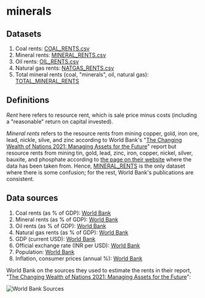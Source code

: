 # minerals

## Datasets

1. Coal rents: [COAL_RENTS.csv](https://github.com/vinamrsachdeva/minerals/blob/main/mineral_rents/datasets/COAL_RENTS.csv)
2. Mineral rents: [MINERAL_RENTS.csv](https://github.com/vinamrsachdeva/minerals/blob/main/mineral_rents/datasets/MINERAL_RENTS.csv)
3. Oil rents: [OIL_RENTS.csv](https://github.com/vinamrsachdeva/minerals/blob/main/mineral_rents/datasets/OIL_RENTS.csv)
4. Natural gas rents: [NATGAS_RENTS.csv](https://github.com/vinamrsachdeva/minerals/blob/main/mineral_rents/datasets/NATGAS_RENTS.csv)
5. Total mineral rents (coal, "minerals", oil, natural gas): [TOTAL_MINERAL_RENTS](https://github.com/vinamrsachdeva/minerals/blob/main/mineral_rents/datasets/TOTAL_MINERAL_RENTS.csv)

## Definitions
*Rent* here refers to resource rent, which is sale price minus costs (including a "reasonable" return on capital invested).

*Mineral rents* refers to the resource rents from mining copper, gold, iron ore, lead, nickle, silve, and zinc according to World Bank's "[The Changing Wealth of Nations 2021: Managing Assets for the Future](http://hdl.handle.net/10986/36400)" report but resource rents from mining tin, gold, lead, zinc, iron, copper, nickel, silver, bauxite, and phosphate according to [the page on their website](https://data.worldbank.org/indicator/NY.GDP.MINR.RT.ZS?end=2021&locations=IN&start=1970&view=chart) where the data has been taken from. Hence, [MINERAL_RENTS](https://github.com/vinamrsachdeva/minerals/blob/main/mineral_rents/datasets/MINERAL_RENTS.csv) is the only dataset where there is some confusion; for the rest, World Bank's publications are consistent.

## Data sources
1. Coal rents (as % of GDP): [World Bank](https://data.worldbank.org/indicator/NY.GDP.COAL.RT.ZS?locations=IN)
2. Mineral rents (as % of GDP): [World Bank](https://data.worldbank.org/indicator/NY.GDP.MINR.RT.ZS?end=2021&locations=IN&start=1970&view=chart)
3. Oil rents (as % of GDP): [World Bank](https://data.worldbank.org/indicator/NY.GDP.PETR.RT.ZS?locations=IN)
4. Natural gas rents (as % of GDP): [World Bank](https://data.worldbank.org/indicator/NY.GDP.NGAS.RT.ZS?locations=IN)
5. GDP (current USD): [World Bank](https://data.worldbank.org/indicator/NY.GDP.MKTP.CD?locations=IN)
6. Official exchange rate (INR per USD): [World Bank](https://data.worldbank.org/indicator/PA.NUS.FCRF?locations=IN)
7. Population: [World Bank](https://data.worldbank.org/indicator/SP.POP.TOTL?locations=IN)
8. Inflation, consumer prices (annual %): [World Bank](https://data.worldbank.org/indicator/FP.CPI.TOTL.ZG?locations=IN)

World Bank on the sources they used to estimate the rents in their report, "[The Changing Wealth of Nations 2021: Managing Assets for the Future](http://hdl.handle.net/10986/36400)":

![World Bank Sources](https://github.com/vinamrsachdeva/minerals/blob/main/wb_sources.png)
